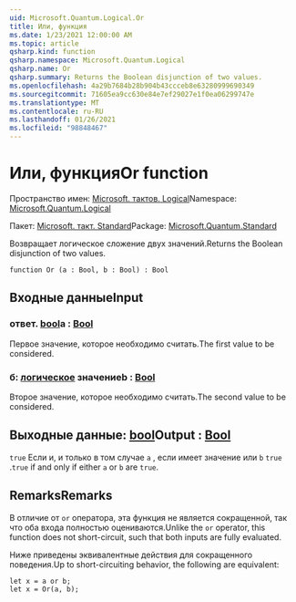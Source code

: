 ```yaml
---
uid: Microsoft.Quantum.Logical.Or
title: Или, функция
ms.date: 1/23/2021 12:00:00 AM
ms.topic: article
qsharp.kind: function
qsharp.namespace: Microsoft.Quantum.Logical
qsharp.name: Or
qsharp.summary: Returns the Boolean disjunction of two values.
ms.openlocfilehash: 4a29b7684b28b904b43ccceb8e63280999690349
ms.sourcegitcommit: 71605ea9cc630e84e7ef29027e1f0ea06299747e
ms.translationtype: MT
ms.contentlocale: ru-RU
ms.lasthandoff: 01/26/2021
ms.locfileid: "98848467"
---
```

# <a name="or-function"></a><span data-ttu-id="f4013-102">Или, функция</span><span class="sxs-lookup"><span data-stu-id="f4013-102">Or function</span></span>

<span data-ttu-id="f4013-103">Пространство имен: [Microsoft. тактов. Logical](xref:Microsoft.Quantum.Logical)</span><span class="sxs-lookup"><span data-stu-id="f4013-103">Namespace: [Microsoft.Quantum.Logical](xref:Microsoft.Quantum.Logical)</span></span>

<span data-ttu-id="f4013-104">Пакет: [Microsoft. такт. Standard](https://nuget.org/packages/Microsoft.Quantum.Standard)</span><span class="sxs-lookup"><span data-stu-id="f4013-104">Package: [Microsoft.Quantum.Standard](https://nuget.org/packages/Microsoft.Quantum.Standard)</span></span>


<span data-ttu-id="f4013-105">Возвращает логическое сложение двух значений.</span><span class="sxs-lookup"><span data-stu-id="f4013-105">Returns the Boolean disjunction of two values.</span></span>

```qsharp
function Or (a : Bool, b : Bool) : Bool
```


## <a name="input"></a><span data-ttu-id="f4013-106">Входные данные</span><span class="sxs-lookup"><span data-stu-id="f4013-106">Input</span></span>

### <a name="a--bool"></a><span data-ttu-id="f4013-107">ответ. [bool](xref:microsoft.quantum.lang-ref.bool)</span><span class="sxs-lookup"><span data-stu-id="f4013-107">a : [Bool](xref:microsoft.quantum.lang-ref.bool)</span></span>

<span data-ttu-id="f4013-108">Первое значение, которое необходимо считать.</span><span class="sxs-lookup"><span data-stu-id="f4013-108">The first value to be considered.</span></span>


### <a name="b--bool"></a><span data-ttu-id="f4013-109">б: [логическое](xref:microsoft.quantum.lang-ref.bool) значение</span><span class="sxs-lookup"><span data-stu-id="f4013-109">b : [Bool](xref:microsoft.quantum.lang-ref.bool)</span></span>

<span data-ttu-id="f4013-110">Второе значение, которое необходимо считать.</span><span class="sxs-lookup"><span data-stu-id="f4013-110">The second value to be considered.</span></span>



## <a name="output--bool"></a><span data-ttu-id="f4013-111">Выходные данные: [bool](xref:microsoft.quantum.lang-ref.bool)</span><span class="sxs-lookup"><span data-stu-id="f4013-111">Output : [Bool](xref:microsoft.quantum.lang-ref.bool)</span></span>

<span data-ttu-id="f4013-112">`true` Если и, и только в том случае `a` , если имеет значение или `b` `true` .</span><span class="sxs-lookup"><span data-stu-id="f4013-112">`true` if and only if either `a` or `b` are `true`.</span></span>

## <a name="remarks"></a><span data-ttu-id="f4013-113">Remarks</span><span class="sxs-lookup"><span data-stu-id="f4013-113">Remarks</span></span>

<span data-ttu-id="f4013-114">В отличие от `or` оператора, эта функция не является сокращенной, так что оба входа полностью оцениваются.</span><span class="sxs-lookup"><span data-stu-id="f4013-114">Unlike the `or` operator, this function does not short-circuit, such that both inputs are fully evaluated.</span></span>

<span data-ttu-id="f4013-115">Ниже приведены эквивалентные действия для сокращенного поведения.</span><span class="sxs-lookup"><span data-stu-id="f4013-115">Up to short-circuiting behavior, the following are equivalent:</span></span>

```qsharp
let x = a or b;
let x = Or(a, b);
```